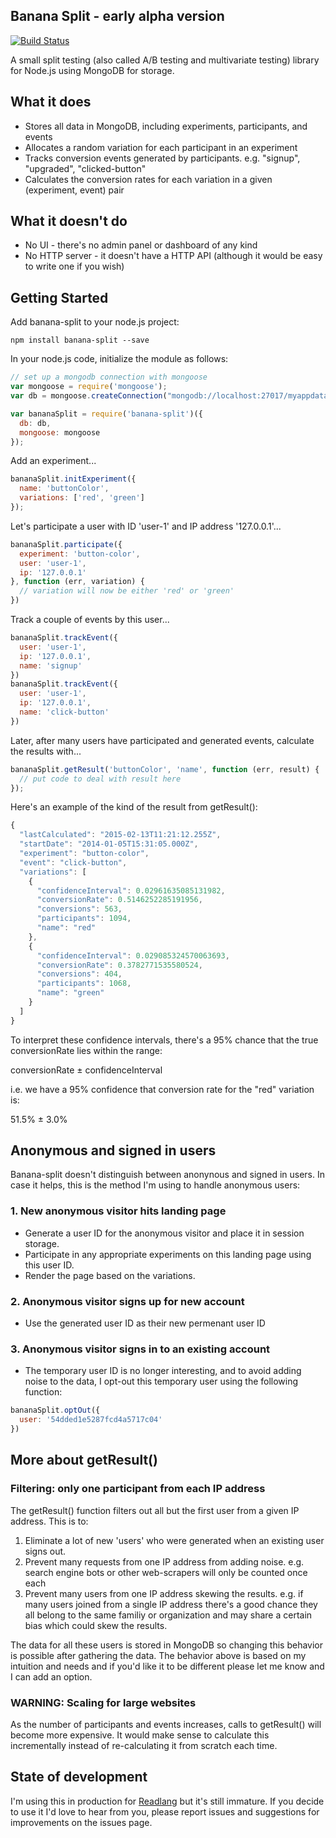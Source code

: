 Banana Split - early alpha version
------------

[![Build Status](https://travis-ci.org/SteveRidout/banana-split.svg?branch=master)](https://travis-ci.org/SteveRidout/banana-split)

A small split testing (also called A/B testing and multivariate testing) library for Node.js using MongoDB for storage.

What it does
------------

- Stores all data in MongoDB, including experiments, participants, and events
- Allocates a random variation for each participant in an experiment
- Tracks conversion events generated by participants. e.g. "signup", "upgraded", "clicked-button"
- Calculates the conversion rates for each variation in a given (experiment, event) pair

What it doesn't do
------------------

- No UI - there's no admin panel or dashboard of any kind
- No HTTP server - it doesn't have a HTTP API (although it would be easy to write one if you wish)

Getting Started
---------------

Add banana-split to your node.js project:

    npm install banana-split --save

In your node.js code, initialize the module as follows:

```javascript
// set up a mongodb connection with mongoose
var mongoose = require('mongoose');
var db = mongoose.createConnection("mongodb://localhost:27017/myappdata");

var bananaSplit = require('banana-split')({
  db: db, 
  mongoose: mongoose
});
```

Add an experiment...

```javascript
bananaSplit.initExperiment({
  name: 'buttonColor',
  variations: ['red', 'green']
});
```

Let's participate a user with ID 'user-1' and IP address '127.0.0.1'...

```javascript
bananaSplit.participate({
  experiment: 'button-color',
  user: 'user-1',
  ip: '127.0.0.1'
}, function (err, variation) {
  // variation will now be either 'red' or 'green'
})
```

Track a couple of events by this user... 

```javascript
bananaSplit.trackEvent({
  user: 'user-1',
  ip: '127.0.0.1',
  name: 'signup'
})
bananaSplit.trackEvent({
  user: 'user-1',
  ip: '127.0.0.1',
  name: 'click-button'
})
```

Later, after many users have participated and generated events, calculate the results with...

```javascript
bananaSplit.getResult('buttonColor', 'name', function (err, result) {
  // put code to deal with result here
});
```

Here's an example of the kind of the result from getResult():

```javascript
{
  "lastCalculated": "2015-02-13T11:21:12.255Z",
  "startDate": "2014-01-05T15:31:05.000Z",
  "experiment": "button-color",
  "event": "click-button",
  "variations": [
    {
      "confidenceInterval": 0.02961635085131982,
      "conversionRate": 0.5146252285191956,
      "conversions": 563,
      "participants": 1094,
      "name": "red"
    },
    {
      "confidenceInterval": 0.029085324570063693,
      "conversionRate": 0.3782771535580524,
      "conversions": 404,
      "participants": 1068,
      "name": "green"
    }
  ]
}
```

To interpret these confidence intervals, there's a 95% chance that the true conversionRate lies within the range:

  conversionRate ± confidenceInterval

i.e. we have a 95% confidence that conversion rate for the "red" variation is:

  51.5% ± 3.0%

## Anonymous and signed in users
 
Banana-split doesn't distinguish between anonynous and signed in users. In case it helps, this is the method I'm using to handle anonymous users:

### 1. New anonymous visitor hits landing page

- Generate a user ID for the anonymous visitor and place it in session storage.
- Participate in any appropriate experiments on this landing page using this user ID.
- Render the page based on the variations.

### 2. Anonymous visitor signs up for new account

- Use the generated user ID as their new permenant user ID

### 3. Anonymous visitor signs in to an existing account

- The temporary user ID is no longer interesting, and to avoid adding noise to the data, I opt-out this temporary user using the following function:

```javascript
bananaSplit.optOut({
  user: '54dded1e5287fcd4a5717c04'
})
```

## More about getResult()

### Filtering: only one participant from each IP address

The getResult() function filters out all but the first user from a given IP address. This is to:

1. Eliminate a lot of new 'users' who were generated when an existing user signs out.
2. Prevent many requests from one IP address from adding noise. e.g. search engine bots or other web-scrapers will only be counted once each
3. Prevent many users from one IP address skewing the results. e.g. if many users joined from a single IP address there's a good chance they all belong to the same familiy or organization and may share a certain bias which could skew the results.

The data for all these users is stored in MongoDB so changing this behavior is possible after gathering the data. The behavior above is based on my intuition and needs and if you'd like it to be different please let me know and I can add an option.

### WARNING: Scaling for large websites

As the number of participants and events increases, calls to getResult() will become more expensive. It would make sense to calculate this incrementally instead of re-calculating it from scratch each time.

## State of development

I'm using this in production for [Readlang](http://readlang.com) but it's still immature. If you decide to use it I'd love to hear from you, please report issues and suggestions for improvements on the issues page.

